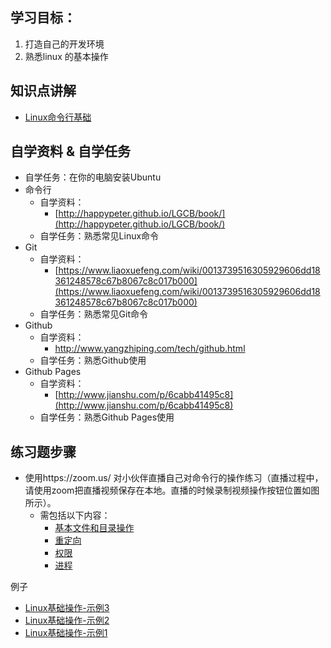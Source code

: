 ## 学习目标：

1. 打造自己的开发环境
2. 熟悉linux 的基本操作

## 知识点讲解

- [Linux命令行基础](https://s3.cn-north-1.amazonaws.com.cn/tws-courses-resource/Linux%E5%91%BD%E4%BB%A4%E8%A1%8C%E5%9F%BA%E7%A1%80.mp4)

## 自学资料 & 自学任务
  - 自学任务：在你的电脑安装Ubuntu
- 命令行
  - 自学资料：
    - [http://happypeter.github.io/LGCB/book/](http://happypeter.github.io/LGCB/book/)
  - 自学任务：熟悉常见Linux命令
- Git
  - 自学资料：
    - [https://www.liaoxuefeng.com/wiki/0013739516305929606dd18361248578c67b8067c8c017b000](https://www.liaoxuefeng.com/wiki/0013739516305929606dd18361248578c67b8067c8c017b000)
  - 自学任务：熟悉常见Git命令
- Github
  - 自学资料：
    - http://www.yangzhiping.com/tech/github.html
  - 自学任务：熟悉Github使用
- Github Pages
  - 自学资料：
    - [http://www.jianshu.com/p/6cabb41495c8](http://www.jianshu.com/p/6cabb41495c8)
  - 自学任务：熟悉Github Pages使用

## 练习题步骤

- 使用https://zoom.us/ 对小伙伴直播自己对命令行的操作练习（直播过程中，请使用zoom把直播视频保存在本地。直播的时候录制视频操作按钮位置如图所示）。
  - 需包括以下内容：
    - [基本文件和目录操作](http://happypeter.github.io/LGCB/book/04_file_basics.html)
    - [重定向](http://happypeter.github.io/LGCB/book/05_redirection.html)
    - [权限](http://happypeter.github.io/LGCB/book/06_bash_perm.html)
    - [进程](http://happypeter.github.io/LGCB/book/07_process.html)

例子
- [Linux基础操作-示例3](https://v.qq.com/x/page/e05315d0u8x.html)
- [Linux基础操作-示例2](https://v.qq.com/x/page/m0528nv12ai.html)
- [Linux基础操作-示例1](https://v.qq.com/x/page/f0527rk93w3.html)


